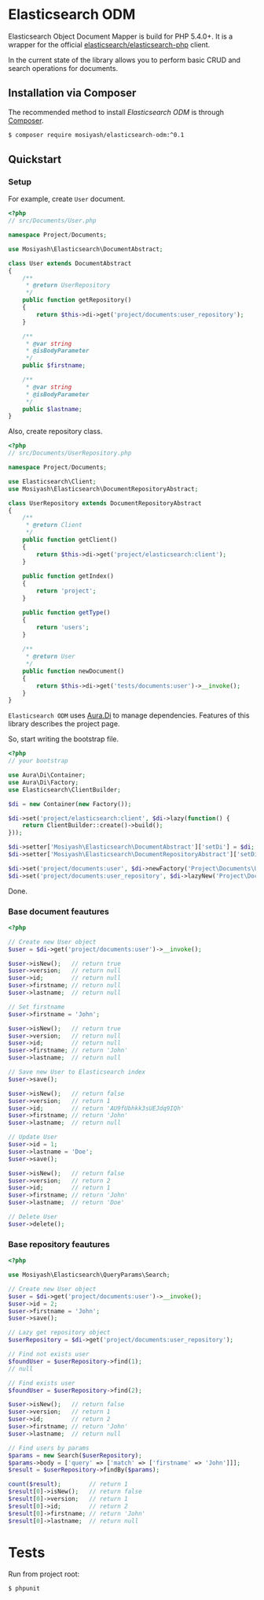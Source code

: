 Elasticsearch ODM
=================

Elasticsearch Object Document Mapper is build for PHP 5.4.0+. It is a wrapper for the official [elasticsearch/elasticsearch-php](https://github.com/elastic/elasticsearch-php/tree/2.0) client.

In the current state of the library allows you to perform basic CRUD and search operations for documents.

Installation via Composer
-------------------------

The recommended method to install _Elasticsearch ODM_ is through [Composer](http://getcomposer.org).

```bash
$ composer require mosiyash/elasticsearch-odm:^0.1
```

Quickstart
----------

### Setup

For example, create ``User`` document.

```php
<?php
// src/Documents/User.php

namespace Project/Documents;

use Mosiyash\Elasticsearch\DocumentAbstract;

class User extends DocumentAbstract
{
    /**
     * @return UserRepository
     */
    public function getRepository()
    {
        return $this->di->get('project/documents:user_repository');
    }

    /**
     * @var string
     * @isBodyParameter
     */
    public $firstname;

    /**
     * @var string
     * @isBodyParameter
     */
    public $lastname;
}
```

Also, create repository class.

```php
<?php
// src/Documents/UserRepository.php

namespace Project/Documents;

use Elasticsearch\Client;
use Mosiyash\Elasticsearch\DocumentRepositoryAbstract;

class UserRepository extends DocumentRepositoryAbstract
{
    /**
     * @return Client
     */
    public function getClient()
    {
        return $this->di->get('project/elasticsearch:client');
    }
    
    public function getIndex()
    {
        return 'project';
    }

    public function getType()
    {
        return 'users';
    }
    
    /**
     * @return User
     */
    public function newDocument()
    {
        return $this->di->get('tests/documents:user')->__invoke();
    }
}
```

``Elasticsearch ODM`` uses [Aura.Di](https://github.com/auraphp/Aura.Di/tree/2.x) to manage dependencies. Features of this library describes the project page.

So, start writing the bootstrap file.

```php
<?php
// your bootstrap

use Aura\Di\Container;
use Aura\Di\Factory;
use Elasticsearch\ClientBuilder;

$di = new Container(new Factory());

$di->set('project/elasticsearch:client', $di->lazy(function() {
    return ClientBuilder::create()->build();
}));

$di->setter['Mosiyash\Elasticsearch\DocumentAbstract']['setDi'] = $di;
$di->setter['Mosiyash\Elasticsearch\DocumentRepositoryAbstract']['setDi'] = $di;

$di->set('project/documents:user', $di->newFactory('Project\Documents\User'));
$di->set('project/documents:user_repository', $di->lazyNew('Project\Documents\UserRepository'));
```

Done.

### Base document feautures

```php
<?php

// Create new User object
$user = $di->get('project/documents:user')->__invoke();

$user->isNew();   // return true
$user->version;   // return null
$user->id;        // return null
$user->firstname; // return null
$user->lastname;  // return null

// Set firstname
$user->firstname = 'John';

$user->isNew();   // return true
$user->version;   // return null
$user->id;        // return null
$user->firstname; // return 'John'
$user->lastname;  // return null

// Save new User to Elasticsearch index
$user->save();

$user->isNew();   // return false
$user->version;   // return 1
$user->id;        // return 'AU9fUbhkk3sUEJdq9IQh'
$user->firstname; // return 'John'
$user->lastname;  // return null

// Update User
$user->id = 1;
$user->lastname = 'Doe';
$user->save();

$user->isNew();   // return false
$user->version;   // return 2
$user->id;        // return 1
$user->firstname; // return 'John'
$user->lastname;  // return 'Doe'

// Delete User
$user->delete();
```

### Base repository feautures

```php
<?php

use Mosiyash\Elasticsearch\QueryParams\Search;

// Create new User object
$user = $di->get('project/documents:user')->__invoke();
$user->id = 2;
$user->firstname = 'John';
$user->save();

// Lazy get repository object
$userRepository = $di->get('project/documents:user_repository');

// Find not exists user
$foundUser = $userRepository->find(1);
// null

// Find exists user
$foundUser = $userRepository->find(2);

$user->isNew();   // return false
$user->version;   // return 1
$user->id;        // return 2
$user->firstname; // return 'John'
$user->lastname;  // return null

// Find users by params
$params = new Search($userRepository);
$params->body = ['query' => ['match' => ['firstname' => 'John']]];
$result = $userRepository->findBy($params);

count($result);        // return 1
$result[0]->isNew();   // return false
$result[0]->version;   // return 1
$result[0]->id;        // return 2
$result[0]->firstname; // return 'John'
$result[0]->lastname;  // return null
```

Tests
=====

Run from project root:

```bash
$ phpunit
```
